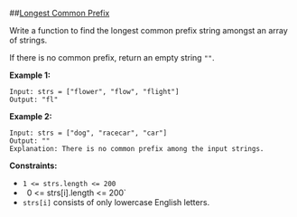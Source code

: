 ##[Longest Common Prefix](https://leetcode.com/problems/longest-common-prefix/)

Write a function to find the longest common prefix string amongst an array of strings.

If there is no common prefix, return an empty string `""`.

**Example 1:**
```
Input: strs = ["flower", "flow", "flight"]
Output: "fl"
```

**Example 2:**
```
Input: strs = ["dog", "racecar", "car"]
Output: ""
Explanation: There is no common prefix among the input strings.
```

**Constraints:**
- `1 <= strs.length <= 200`
- ` `0 <= strs[i].length <= 200`
- `strs[i]` consists of only lowercase English letters.